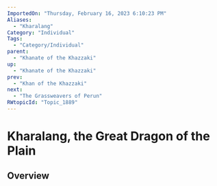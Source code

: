 ```yaml
---
ImportedOn: "Thursday, February 16, 2023 6:10:23 PM"
Aliases:
  - "Kharalang"
Category: "Individual"
Tags:
  - "Category/Individual"
parent:
  - "Khanate of the Khazzaki"
up:
  - "Khanate of the Khazzaki"
prev:
  - "Khan of the Khazzaki"
next:
  - "The Grassweavers of Perun"
RWtopicId: "Topic_1889"
---
```

# Kharalang, the Great Dragon of the Plain
## Overview

